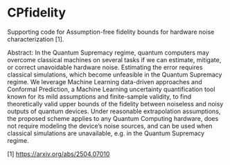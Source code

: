 # CPfidelity
Supporting code for Assumption-free fidelity bounds for hardware noise characterization [1].

Abstract:
In the Quantum Supremacy regime, quantum computers may overcome classical machines on several tasks if we can estimate, mitigate, or correct unavoidable hardware noise. Estimating the error requires classical simulations, which become unfeasible in the Quantum Supremacy regime. We leverage Machine Learning data-driven approaches and Conformal Prediction, a Machine Learning uncertainty quantification tool known for its mild assumptions and finite-sample validity, to find theoretically valid upper bounds of the fidelity between noiseless and noisy outputs of quantum devices. Under reasonable extrapolation assumptions, the proposed scheme applies to any Quantum Computing hardware, does not require modeling the device’s noise sources, and can be used when classical simulations are unavailable, e.g. in the Quantum Supremacy regime.

[1]
https://arxiv.org/abs/2504.07010


